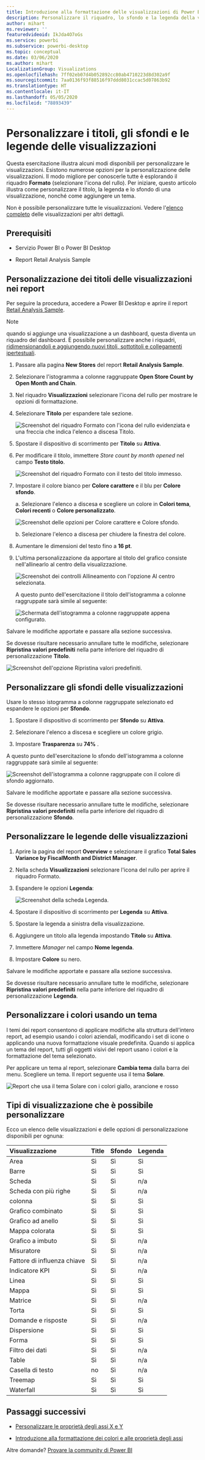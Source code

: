 ```yaml
---
title: Introduzione alla formattazione delle visualizzazioni di Power BI
description: Personalizzare il riquadro, lo sfondo e la legenda della visualizzazione
author: mihart
ms.reviewer: ''
featuredvideoid: IkJda4O7oGs
ms.service: powerbi
ms.subservice: powerbi-desktop
ms.topic: conceptual
ms.date: 03/06/2020
ms.author: mihart
LocalizationGroup: Visualizations
ms.openlocfilehash: 7ff02eb07d4b052892cc80ab4710223d8d302a9f
ms.sourcegitcommit: 7aa0136f93f88516f97ddd8031ccac5d07863b92
ms.translationtype: HT
ms.contentlocale: it-IT
ms.lasthandoff: 05/05/2020
ms.locfileid: "78893439"
---
```

# <a name="customize-visualization-titles-backgrounds-and-legends"></a>Personalizzare i titoli, gli sfondi e le legende delle visualizzazioni

Questa esercitazione illustra alcuni modi disponibili per personalizzare le visualizzazioni. Esistono numerose opzioni per la personalizzazione delle visualizzazioni. Il modo migliore per conoscerle tutte è esplorando il riquadro **Formato** (selezionare l'icona del rullo). Per iniziare, questo articolo illustra come personalizzare il titolo, la legenda e lo sfondo di una visualizzazione, nonché come aggiungere un tema.

Non è possibile personalizzare tutte le visualizzazioni. Vedere l'[elenco completo](#visualization-types-that-you-can-customize) delle visualizzazioni per altri dettagli.


## <a name="prerequisites"></a>Prerequisiti

- Servizio Power BI o Power BI Desktop

- Report Retail Analysis Sample

## <a name="customize-visualization-titles-in-reports"></a>Personalizzazione dei titoli delle visualizzazioni nei report

Per seguire la procedura, accedere a Power BI Desktop e aprire il report [Retail Analysis Sample](../sample-datasets.md).

> [!NOTE]
> quando si aggiunge una visualizzazione a un dashboard, questa diventa un riquadro del dashboard. È possibile personalizzare anche i riquadri, [ridimensionandoli e aggiungendo nuovi titoli, sottotitoli e collegamenti ipertestuali](../service-dashboard-edit-tile.md).

1. Passare alla pagina **New Stores** del report **Retail Analysis Sample**.

1. Selezionare l'istogramma a colonne raggruppate **Open Store Count by Open Month and Chain**.

1. Nel riquadro **Visualizzazioni** selezionare l'icona del rullo per mostrare le opzioni di formattazione.

1. Selezionare **Titolo** per espandere tale sezione.

   ![Screenshot del riquadro Formato con l'icona del rullo evidenziata e una freccia che indica l'elenco a discesa Titolo.](media/power-bi-visualization-customize-title-background-and-legend/power-bi-format-menu.png)

1. Spostare il dispositivo di scorrimento per **Titolo** su **Attiva**.

1. Per modificare il titolo, immettere *Store count by month opened* nel campo **Testo titolo**.

    ![Screenshot del riquadro Formato con il testo del titolo immesso.](media/power-bi-visualization-customize-title-background-and-legend/power-bi-title.png)

1. Impostare il colore bianco per **Colore carattere** e il blu per **Colore sfondo**.    

    a. Selezionare l'elenco a discesa e scegliere un colore in **Colori tema**, **Colori recenti** o **Colore personalizzato**.
    
    ![Screenshot delle opzioni per Colore carattere e Colore sfondo.](media/power-bi-visualization-customize-title-background-and-legend/power-bi-color.png)

    b. Selezionare l'elenco a discesa per chiudere la finestra del colore.


1. Aumentare le dimensioni del testo fino a **16 pt**.

1. L'ultima personalizzazione da apportare al titolo del grafico consiste nell'allinearlo al centro della visualizzazione.

    ![Screenshot dei controlli Allineamento con l'opzione Al centro selezionata.](media/power-bi-visualization-customize-title-background-and-legend/power-bi-align.png)

    A questo punto dell'esercitazione il titolo dell'istogramma a colonne raggruppate sarà simile al seguente:

    ![Schermata dell'istogramma a colonne raggruppate appena configurato.](media/power-bi-visualization-customize-title-background-and-legend/power-bi-table.png)

Salvare le modifiche apportate e passare alla sezione successiva.

Se dovesse risultare necessario annullare tutte le modifiche, selezionare **Ripristina valori predefiniti** nella parte inferiore del riquadro di personalizzazione **Titolo**.

![Screenshot dell'opzione Ripristina valori predefiniti.](media/power-bi-visualization-customize-title-background-and-legend/power-bi-revert.png)

## <a name="customize-visualization-backgrounds"></a>Personalizzare gli sfondi delle visualizzazioni

Usare lo stesso istogramma a colonne raggruppate selezionato ed espandere le opzioni per **Sfondo**.

1. Spostare il dispositivo di scorrimento per **Sfondo** su **Attiva**.

1. Selezionare l'elenco a discesa e scegliere un colore grigio.

1. Impostare **Trasparenza** su **74%** .

A questo punto dell'esercitazione lo sfondo dell'istogramma a colonne raggruppate sarà simile al seguente:

![Screenshot dell'istogramma a colonne raggruppate con il colore di sfondo aggiornato.](media/power-bi-visualization-customize-title-background-and-legend/power-bi-background.png)

Salvare le modifiche apportate e passare alla sezione successiva.

Se dovesse risultare necessario annullare tutte le modifiche, selezionare **Ripristina valori predefiniti** nella parte inferiore del riquadro di personalizzazione **Sfondo**.

## <a name="customize-visualization-legends"></a>Personalizzare le legende delle visualizzazioni

1. Aprire la pagina del report **Overview** e selezionare il grafico **Total Sales Variance by FiscalMonth and District Manager**.

1. Nella scheda **Visualizzazioni** selezionare l'icona del rullo per aprire il riquadro Formato.

1. Espandere le opzioni **Legenda**:

    ![Screenshot della scheda Legenda.](media/power-bi-visualization-customize-title-background-and-legend/power-bi-legends.png)

1. Spostare il dispositivo di scorrimento per **Legenda** su **Attiva**.

1. Spostare la legenda a sinistra della visualizzazione.

1. Aggiungere un titolo alla legenda impostando **Titolo** su **Attiva**.

1. Immettere *Manager* nel campo **Nome legenda**.

1. Impostare **Colore** su nero.

Salvare le modifiche apportate e passare alla sezione successiva.

Se dovesse risultare necessario annullare tutte le modifiche, selezionare **Ripristina valori predefiniti** nella parte inferiore del riquadro di personalizzazione **Legenda**.

## <a name="customize-colors-using-a-theme"></a>Personalizzare i colori usando un tema

I temi dei report consentono di applicare modifiche alla struttura dell'intero report, ad esempio usando i colori aziendali, modificando i set di icone o applicando una nuova formattazione visuale predefinita. Quando si applica un tema del report, tutti gli oggetti visivi del report usano i colori e la formattazione del tema selezionato.

Per applicare un tema al report, selezionare **Cambia tema** dalla barra dei menu. Scegliere un tema.  Il report seguente usa il tema **Solare**.

 
![Report che usa il tema Solare con i colori giallo, arancione e rosso](media/power-bi-visualization-customize-title-background-and-legend/power-bi-theme.png)

## <a name="visualization-types-that-you-can-customize"></a>Tipi di visualizzazione che è possibile personalizzare

Ecco un elenco delle visualizzazioni e delle opzioni di personalizzazione disponibili per ognuna:

| Visualizzazione | Title | Sfondo | Legenda |
|:--- |:--- |:--- |:--- |
| Area | Sì | Sì |Sì |
| Barre | Sì | Sì |Sì |
| Scheda | Sì | Sì |n/a |
| Scheda con più righe | Sì | Sì | n/a |
| colonna | Sì | Sì | Sì |
| Grafico combinato | Sì | Sì | Sì |
| Grafico ad anello | Sì | Sì | Sì |
| Mappa colorata | Sì | Sì | Sì |
| Grafico a imbuto | Sì | Sì | n/a |
| Misuratore | Sì | Sì | n/a |
| Fattore di influenza chiave | Sì | Sì | n/a |
| Indicatore KPI | Sì | Sì | n/a |
| Linea | Sì | Sì | Sì |
| Mappa | Sì | Sì | Sì |
| Matrice | Sì | Sì | n/a |
| Torta | Sì | Sì | Sì |
| Domande e risposte | Sì | Sì | n/a |
| Dispersione | Sì | Sì | Sì |
| Forma | Sì | Sì | Sì |
| Filtro dei dati | Sì | Sì | n/a |
| Table | Sì | Sì | n/a |
| Casella di testo | no | Sì | n/a |
| Treemap | Sì | Sì | Sì |
| Waterfall | Sì | Sì | Sì |

## <a name="next-steps"></a>Passaggi successivi

- [Personalizzare le proprietà degli assi X e Y](power-bi-visualization-customize-x-axis-and-y-axis.md)

- [Introduzione alla formattazione dei colori e alle proprietà degli assi](service-getting-started-with-color-formatting-and-axis-properties.md)

Altre domande? [Provare la community di Power BI](https://community.powerbi.com/)
